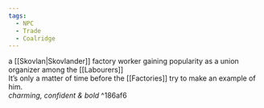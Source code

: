 ```yaml
---
tags:
  - NPC
  - Trade
  - Coalridge
---
```

a [[Skovlan|Skovlander]] factory worker gaining popularity as a union organizer among the [[Labourers]]  
It’s only a matter of time before the [[Factories]] try to make an example of him.  
*charming, confident & bold* ^186af6